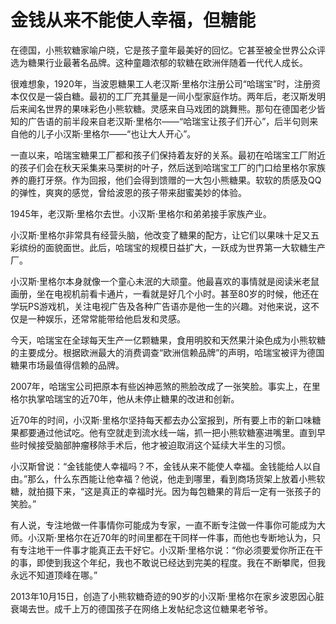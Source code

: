 # 金钱从来不能使人幸福，但糖能

在德国，小熊软糖家喻户晓，它是孩子童年最美好的回忆。它甚至被全世界公众评选为糖果行业最著名品牌。这种童趣浓郁的软糖在欧洲伴随着一代代人成长。 

很难想象，1920年，当波恩糖果工人老汉斯·里格尔注册公司“哈瑞宝”时，注册资本仅仅是一袋白糖。最初的工厂充其量是一间小型家庭作坊。两年后，老汉斯发明后来闻名世界的果味彩色小熊软糖。灵感来自马戏团的跳舞熊。那句在德国老少皆知的广告语的前半段来自老汉斯·里格尔——“哈瑞宝让孩子们开心”，后半句则来自他的儿子小汉斯·里格尔——“也让大人开心”。 

一直以来，哈瑞宝糖果工厂都和孩子们保持着友好的关系。最初在哈瑞宝工厂附近的孩子们会在秋天采集来马栗树的叶子，然后送到哈瑞宝工厂的门口给里格尔家族养的鹿打牙祭。作为回报，他们会得到馈赠的一大包小熊糖果。软软的质感及QQ的弹性，爽爽的感觉，曾给波恩的孩子带来甜蜜美妙的体验。 

1945年，老汉斯·里格尔去世。小汉斯·里格尔和弟弟接手家族产业。 

小汉斯·里格尔非常具有经营头脑，他改变了糖果的配方，让它们以果味十足又五彩缤纷的面貌面世。此后，哈瑞宝的规模日益扩大，一跃成为世界第一大软糖生产厂。 

小汉斯·里格尔本身就像一个童心未泯的大顽童。他最喜欢的事情就是阅读米老鼠画册，坐在电视机前看卡通片，一看就是好几个小时。甚至80岁的时候，他还在学玩PS游戏机，关注电视广告及各种广告语亦是他一生的兴趣。对他来说，这不仅是一种娱乐，还常常能带给他启发和灵感。 

今天，哈瑞宝在全球每天生产一亿颗糖果，食用明胶和天然果汁染色成为小熊软糖的主要成分。根据欧洲最大的消费调查“欧洲信赖品牌”的声明，哈瑞宝被评为德国糖果市场最值得信赖的品牌。 

2007年，哈瑞宝公司把原本有些凶神恶煞的熊脸改成了一张笑脸。事实上，在里格尔执掌哈瑞宝的近70年，他从未停止糖果的改进和创新。 

近70年的时间，小汉斯·里格尔坚持每天都去办公室报到，所有要上市的新口味糖果都要通过他试吃。他有空就走到流水线一端，抓一把小熊软糖塞进嘴里。直到早些时候接受脑部肿瘤移除手术后，他才被迫取消这个延续大半生的习惯。 

小汉斯曾说：“金钱能使人幸福吗？不，金钱从来不能使人幸福。金钱能给人以自由。”那么，什么东西能让他幸福？他说，他走到哪里，看到商场货架上放着小熊软糖，就拍摄下来，“这是真正的幸福时光。因为每包糖果的背后一定有一张孩子的笑脸。” 

有人说，专注地做一件事情你可能成为专家，一直不断专注做一件事你可能成为大师。小汉斯·里格尔在近70年的时间里都在干同样一件事，而他也专断地认为，只有专注地干一件事才能真正去干好它。小汉斯·里格尔说：“你必须要爱你所正在干的事，即使到我这个年纪，我也不敢说已经达到完美的程度。我在不断攀爬，但我永远不知道顶峰在哪。” 

2013年10月15日，创造了小熊软糖奇迹的90岁的小汉斯·里格尔在家乡波恩因心脏衰竭去世。成千上万的德国孩子在网络上发帖纪念这位糖果老爷爷。